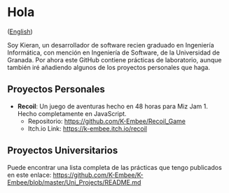 # Hola

([English](https://github.com/K-Embee/K-Embee/blob/master/README.md))

Soy Kieran, un desarrollador de software recien graduado en Ingeniería Informática, con mención en Ingeniería de Software, de la Universidad de Granada. Por ahora este GitHub contiene prácticas de laboratorio, aunque también iré añadiendo algunos de los proyectos personales que haga.

## Proyectos Personales
* **Recoil**: Un juego de aventuras hecho en 48 horas para Miz Jam 1. Hecho completamente en JavaScript.
    * Repositorio: https://github.com/K-Embee/Recoil_Game
    * Itch.io Link: https://k-embee.itch.io/recoil

## Proyectos Universitarios
Puede encontrar una lista completa de las prácticas que tengo publicados en este enlace: https://github.com/K-Embee/K-Embee/blob/master/Uni_Projects/README.md
